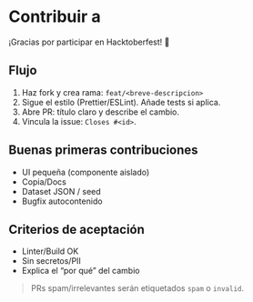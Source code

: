# Contribuir a <RallyBites>
¡Gracias por participar en Hacktoberfest! 🎉

## Flujo
1. Haz fork y crea rama: `feat/<breve-descripcion>`
2. Sigue el estilo (Prettier/ESLint). Añade tests si aplica.
3. Abre PR: título claro y describe el cambio.
4. Vincula la issue: `Closes #<id>`.

## Buenas primeras contribuciones
- UI pequeña (componente aislado)
- Copia/Docs
- Dataset JSON / seed
- Bugfix autocontenido

## Criterios de aceptación
- Linter/Build OK
- Sin secretos/PII
- Explica el “por qué” del cambio

> PRs spam/irrelevantes serán etiquetados `spam` o `invalid`.
